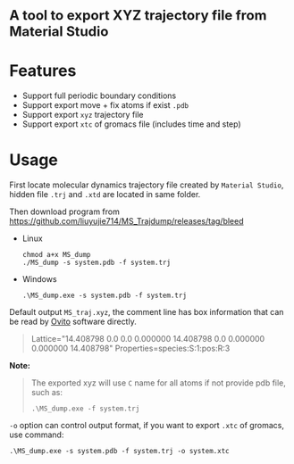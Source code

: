 **<font size=5> A tool to export XYZ trajectory file from Material Studio</font>**



# Features

* Support full periodic boundary conditions
* Support export move + fix atoms if exist `.pdb`
* Support export `xyz` trajectory file
* Support export `xtc` of gromacs file (includes time and step)



# Usage

First locate molecular dynamics trajectory file created by `Material Studio`, hidden file `.trj`  and `.xtd` are located in same folder.



Then download program from https://github.com/liuyujie714/MS_Trajdump/releases/tag/bleed



* Linux

  ```
  chmod a+x MS_dump
  ./MS_dump -s system.pdb -f system.trj
  ```

* Windows

  ```
  .\MS_dump.exe -s system.pdb -f system.trj
  ```



Default output `MS_traj.xyz`, the comment line has box information that can be read by [Ovito](https://www.ovito.org/)  software directly. 

> Lattice="14.408798 0.0 0.0 0.000000 14.408798 0.0 0.000000 0.000000 14.408798" Properties=species:S:1:pos:R:3





**Note:**

> The exported xyz will use `C` name for all atoms if not provide pdb file, such as:
>
> ```
> .\MS_dump.exe -f system.trj
> ```





`-o` option can control output format, if you want to export `.xtc` of gromacs, use command:

```
.\MS_dump.exe -s system.pdb -f system.trj -o system.xtc
```



